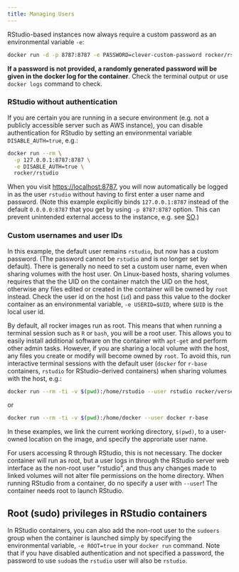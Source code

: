```yaml
---
title: Managing Users
---
```


RStudio-based instances now always require a custom password as an environmental variable `-e`:

```bash
docker run -d -p 8787:8787 -e PASSWORD=clever-custom-password rocker/rstudio
```

**If a password is not provided, a randomly generated password will be given in the docker log for the container**.  Check the terminal output or use `docker logs` command to check.

### RStudio without authentication

If you are certain you are running in a secure environment (e.g. not a publicly accessible server such as AWS instance), you can disable authentication for RStudio by setting an environmental variable `DISABLE_AUTH=true`, e.g.:

```bash
docker run --rm \
  -p 127.0.0.1:8787:8787 \
  -e DISABLE_AUTH=true \
  rocker/rstudio
```

When you visit <https://localhost:8787>, you will now automatically be logged in as the user `rstudio` without having to first enter a user name and password.  (Note this example explicitly binds `127.0.0.1:8787` instead of the default `0.0.0.0:8787` that you get by using `-p 8787:8787` option.  This can prevent unintended external access to the instance, e.g. see [SO](https://stackoverflow.com/questions/3693434).)


### Custom usernames and user IDs

In this example, the default user remains `rstudio`, but now has a custom password.  (The password cannot be `rstudio` and is no longer set by default).  There is generally no need to set a custom user name, even when sharing volumes with the host user.  On Linux-based hosts, sharing volumes requires that the the UID on the container match the UID on the host, otherwise any files edited or created in the container will be owned by `root` instead. Check the user id on the host (`id`) and pass this value to the docker container as an environmental variable, `-e USERID=$UID`, where `$UID` is the local user id.

By default, all rocker images run as root.  This means that when running a terminal session such as `R` or `bash`, you will be a root user.  This allows you to easily install additional software on the container with `apt-get` and perform other admin tasks. However, if you are sharing a local volume with the host, any files you create or modify will become owned by `root`.  To avoid this, run interactive terminal sessions with the default user (`docker` for `r-base` containers, `rstudio` for RStudio-derived containers) when sharing volumes with the host, e.g.:

```bash
docker run --rm -ti -v $(pwd):/home/rstudio --user rstudio rocker/verse bash
```

or

```bash
docker run --rm -ti -v $(pwd):/home/docker --user docker r-base 
```

In these examples, we link the current working directory, `$(pwd)`, to a user-owned location on the image, and specify the approriate user name. 

For users accessing R through RStudio, this is not necessary.  The docker container will run as root, but a user logs in through the RStudio server web interface as the non-root user "rstudio", and thus any changes made to linked volumes will not alter file permissions on the home directory.  When running RStudio from a container, do no specify a user with `--user`! The container needs root to launch RStudio.  

## Root (sudo) privileges in RStudio containers

In RStudio containers, you can also add the non-root user to the `sudoers` group when the container is launched simply by specifying the environmental variable, `-e ROOT=true` in your `docker run` command.  Note that if you have disabled authentication and not specified a password, the password to use `sudo`as  the `rstudio` user will also be `rstudio`.




  



